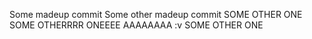 Some madeup commit
Some other madeup commit
SOME OTHER ONE
SOME OTHERRRR ONEEEE
AAAAAAAA
:v
SOME OTHER ONE
